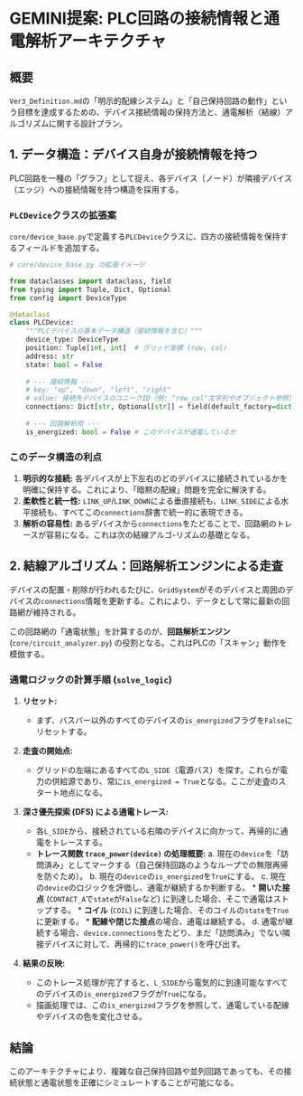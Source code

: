 # GEMINI提案: PLC回路の接続情報と通電解析アーキテクチャ

## 概要

`Ver3_Definition.md`の「明示的配線システム」と「自己保持回路の動作」という目標を達成するための、デバイス接続情報の保持方法と、通電解析（結線）アルゴリズムに関する設計プラン。

## 1. データ構造：デバイス自身が接続情報を持つ

PLC回路を一種の「グラフ」として捉え、各デバイス（ノード）が隣接デバイス（エッジ）への接続情報を持つ構造を採用する。

### `PLCDevice`クラスの拡張案

`core/device_base.py`で定義する`PLCDevice`クラスに、四方の接続情報を保持するフィールドを追加する。

```python
# core/device_base.py の拡張イメージ

from dataclasses import dataclass, field
from typing import Tuple, Dict, Optional
from config import DeviceType

@dataclass
class PLCDevice:
    """PLCデバイスの基本データ構造（接続情報を含む）""" 
    device_type: DeviceType
    position: Tuple[int, int]  # グリッド座標 (row, col)
    address: str
    state: bool = False
    
    # --- 接続情報 ---
    # key: "up", "down", "left", "right"
    # value: 接続先デバイスのユニークID（例: "row_col"文字列やオブジェクト参照）
    connections: Dict[str, Optional[str]] = field(default_factory=dict)
    
    # --- 回路解析用 ---
    is_energized: bool = False # このデバイスが通電しているか
```

### このデータ構造の利点

1.  **明示的な接続:** 各デバイスが上下左右のどのデバイスに接続されているかを明確に保持する。これにより、「暗黙の配線」問題を完全に解決する。
2.  **柔軟性と統一性:** `LINK_UP`/`LINK_DOWN`による垂直接続も、`LINK_SIDE`による水平接続も、すべてこの`connections`辞書で統一的に表現できる。
3.  **解析の容易性:** あるデバイスから`connections`をたどることで、回路網のトレースが容易になる。これは次の結線アルゴ-リズムの基礎となる。

## 2. 結線アルゴリズム：回路解析エンジンによる走査

デバイスの配置・削除が行われるたびに、`GridSystem`がそのデバイスと周囲のデバイスの`connections`情報を更新する。これにより、データとして常に最新の回路網が維持される。

この回路網の「通電状態」を計算するのが、**回路解析エンジン** (`core/circuit_analyzer.py`) の役割となる。これはPLCの「スキャン」動作を模倣する。

### 通電ロジックの計算手順 (`solve_logic`)

1.  **リセット:**
    *   まず、バスバー以外のすべてのデバイスの`is_energized`フラグを`False`にリセットする。

2.  **走査の開始点:**
    *   グリッドの左端にあるすべての`L_SIDE`（電源バス）を探す。これらが電力の供給源であり、常に`is_energized = True`となる。ここが走査のスタート地点になる。

3.  **深さ優先探索 (DFS) による通電トレース:**
    *   各`L_SIDE`から、接続されている右隣のデバイスに向かって、再帰的に通電をトレースする。
    *   **トレース関数 `trace_power(device)` の処理概要:**
        a.  現在の`device`を「訪問済み」としてマークする（自己保持回路のようなループでの無限再帰を防ぐため）。
        b.  現在の`device`の`is_energized`を`True`にする。
        c.  現在の`device`のロジックを評価し、通電が継続するか判断する。
            *   **開いた接点** (`CONTACT_A`で`state`が`False`など) に到達した場合、そこで通電はストップする。
            *   **コイル** (`COIL`) に到達した場合、そのコイルの`state`を`True`に更新する。
            *   **配線や閉じた接点**の場合、通電は継続する。
        d.  通電が継続する場合、`device.connections`をたどり、まだ「訪問済み」でない隣接デバイスに対して、再帰的に`trace_power()`を呼び出す。

4.  **結果の反映:**
    *   このトレース処理が完了すると、`L_SIDE`から電気的に到達可能なすべてのデバイスの`is_energized`フラグが`True`になる。
    *   描画処理では、この`is_energized`フラグを参照して、通電している配線やデバイスの色を変化させる。

## 結論

このアーキテクチャにより、複雑な自己保持回路や並列回路であっても、その接続状態と通電状態を正確にシミュレートすることが可能になる。
